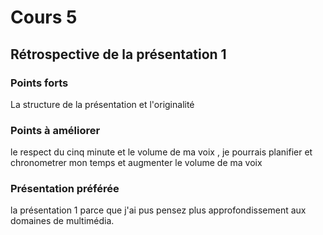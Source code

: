 # Cours 5
## Rétrospective de la présentation 1

### Points forts
La structure de la présentation et l'originalité

### Points à améliorer
le respect du cinq minute et le volume de ma voix , je pourrais planifier et chronometrer mon temps et augmenter le volume de ma voix

### Présentation préférée
la présentation 1 parce que j'ai pus pensez plus approfondissement aux domaines de multimédia.
